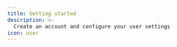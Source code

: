 ```yaml
---
title: Getting started
description: >-
  Create an account and configure your user settings
icon: user
---
```

